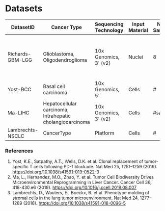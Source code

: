 # Datasets

| DatasetID | Cancer Type  | Sequencing Technology | Input Material | Num. Samples  | Num. Patients | Num. cells | Cell Types | Data Download | 
|-----------|-------------|----------------------|---------------|---------------|---------------|------------|-----------|------|
| Richards-GBM-LGG | Glioblastoma,<br />Oligodendroglioma | 10x Genomics, 3' (v2) | Nuclei | 8 | 3 | 30k | Malignant,<br />Astrocytes,<br />Oligodendrocytes,<br />Neurons,<br />Tcells,<br />Myeloid,<br />Vascular cells<br />| NA | 
| Yost-BCC | Basal cell carcinoma | 10x Genomics, 5' | Cells | # | # | # | cell types | [GSE123813](https://www.ncbi.nlm.nih.gov/geo/query/acc.cgi?acc=GSE123813) | 
| Ma-LIHC | Hepatocellular carcinoma,<br />Intrahepatic cholangiocarcinoma | 10x Genomics, 3' (v2) | Cells | #samp | #pat | #cells | cell types | [GSE125449](https://www.ncbi.nlm.nih.gov/geo/query/acc.cgi?acc=GSE125449) |
| Lambrechts-NSCLC | CancerType | Platform | Cells | # | # | # | cell types | https://gbiomed.kuleuven.be/scRNAseq-NSCLC|

### References
1. Yost, K.E., Satpathy, A.T., Wells, D.K. et al. Clonal replacement of tumor-specific T cells following PD-1 blockade. Nat Med 25, 1251–1259 (2019). https://doi.org/10.1038/s41591-019-0522-3
2. Ma, L., Hernandez, M.O., Zhao, Y. et al. Tumor Cell Biodiversity Drives Microenvironmental Reprogramming in Liver Cancer. Cancer Cell 36, 418-430.e6 (2019). https://doi.org/10.1016/j.ccell.2019.08.007
3. Lambrechts, D., Wauters, E., Boeckx, B. et al. Phenotype molding of stromal cells in the lung tumor microenvironment. Nat Med 24, 1277–1289 (2018). https://doi.org/10.1038/s41591-018-0096-5
